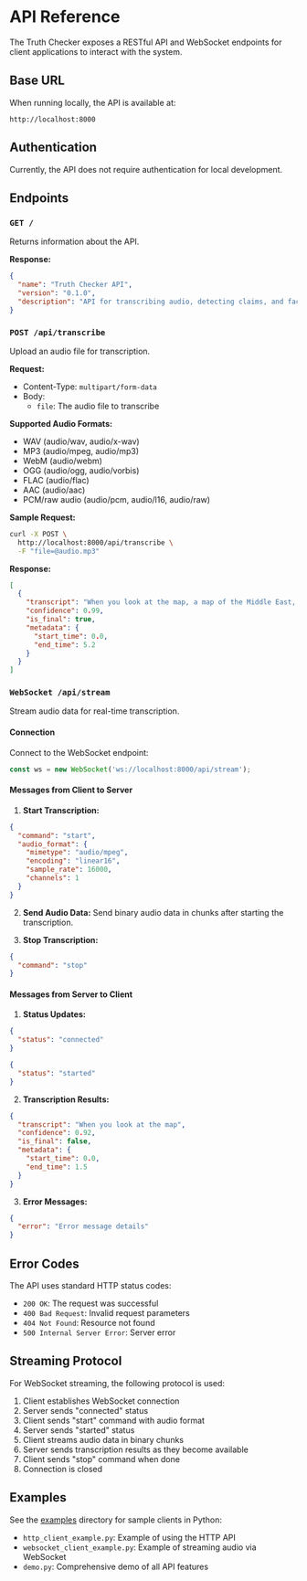# API Reference

The Truth Checker exposes a RESTful API and WebSocket endpoints for client applications to interact with the system.

## Base URL

When running locally, the API is available at:
```
http://localhost:8000
```

## Authentication

Currently, the API does not require authentication for local development.

## Endpoints

### `GET /`

Returns information about the API.

**Response:**
```json
{
  "name": "Truth Checker API",
  "version": "0.1.0",
  "description": "API for transcribing audio, detecting claims, and fact-checking"
}
```

### `POST /api/transcribe`

Upload an audio file for transcription.

**Request:**
- Content-Type: `multipart/form-data`
- Body: 
  - `file`: The audio file to transcribe

**Supported Audio Formats:**
- WAV (audio/wav, audio/x-wav)
- MP3 (audio/mpeg, audio/mp3)
- WebM (audio/webm)
- OGG (audio/ogg, audio/vorbis)
- FLAC (audio/flac)
- AAC (audio/aac)
- PCM/raw audio (audio/pcm, audio/l16, audio/raw)

**Sample Request:**
```bash
curl -X POST \
  http://localhost:8000/api/transcribe \
  -F "file=@audio.mp3"
```

**Response:**
```json
[
  {
    "transcript": "When you look at the map, a map of the Middle East, Israel is a tiny little spot compared to these giant land masses.",
    "confidence": 0.99,
    "is_final": true,
    "metadata": {
      "start_time": 0.0,
      "end_time": 5.2
    }
  }
]
```

### `WebSocket /api/stream`

Stream audio data for real-time transcription.

#### Connection

Connect to the WebSocket endpoint:
```javascript
const ws = new WebSocket('ws://localhost:8000/api/stream');
```

#### Messages from Client to Server

1. **Start Transcription:**
```json
{
  "command": "start",
  "audio_format": {
    "mimetype": "audio/mpeg",
    "encoding": "linear16",
    "sample_rate": 16000,
    "channels": 1
  }
}
```

2. **Send Audio Data:**
Send binary audio data in chunks after starting the transcription.

3. **Stop Transcription:**
```json
{
  "command": "stop"
}
```

#### Messages from Server to Client

1. **Status Updates:**
```json
{
  "status": "connected"
}
```
```json
{
  "status": "started"
}
```

2. **Transcription Results:**
```json
{
  "transcript": "When you look at the map",
  "confidence": 0.92,
  "is_final": false,
  "metadata": {
    "start_time": 0.0,
    "end_time": 1.5
  }
}
```

3. **Error Messages:**
```json
{
  "error": "Error message details"
}
```

## Error Codes

The API uses standard HTTP status codes:

- `200 OK`: The request was successful
- `400 Bad Request`: Invalid request parameters
- `404 Not Found`: Resource not found
- `500 Internal Server Error`: Server error

## Streaming Protocol

For WebSocket streaming, the following protocol is used:

1. Client establishes WebSocket connection
2. Server sends "connected" status
3. Client sends "start" command with audio format
4. Server sends "started" status
5. Client streams audio data in binary chunks
6. Server sends transcription results as they become available
7. Client sends "stop" command when done
8. Connection is closed

## Examples

See the [examples](../examples/) directory for sample clients in Python:

- `http_client_example.py`: Example of using the HTTP API
- `websocket_client_example.py`: Example of streaming audio via WebSocket
- `demo.py`: Comprehensive demo of all API features 